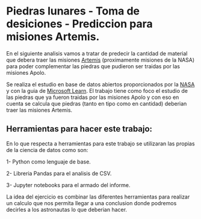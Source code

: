 # **Piedras lunares - Toma de desiciones - Prediccion para misiones Artemis.**

En el siguiente analisis vamos a tratar de predecir la cantidad de material que debera traer las misiones [Artemis](https://www.nasa.gov/specials/artemis/) (proximamente misiones de la NASA) para poder complementar las piedras que pudieron ser traidas por las misiones Apolo.

Se realiza el estudio en base de datos abiertos proporcionados por la [NASA](https://www.nasa.gov/) y con la guia de [Microsoft Learn](https://docs.microsoft.com/en-us/learn/).
El trabajo tiene como foco el estudio de las piedras que ya fueron traidas por las misiones Apolo y con eso en cuenta se calcula que piedras (tanto en tipo como en cantidad) deberian traer las misiones Artemis.

## **Herramientas para hacer este trabajo:**

En lo que respecta a herramientas para este trabajo se utilizaran las propias de la ciencia de datos como son:

  1- Python como lenguaje de base.
  
  2- Libreria Pandas para el analisis de CSV.
  
  3- Jupyter notebooks para el armado del informe.

La idea del ejercicio es combinar las diferentes herramientas para realizar un calculo que nos permita llegar a una conclusion donde podremos decirles a los astronautas lo que deberian hacer.
